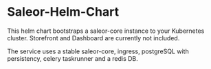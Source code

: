 # Saleor-Helm-Chart
This helm chart bootstraps a saleor-core instance to your Kubernetes cluster. Storefront and Dashboard are currently not included.

The service uses a stable saleor-core, ingress, postgreSQL with persistency, celery taskrunner and a redis DB.



